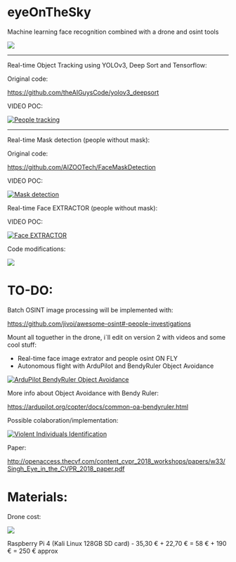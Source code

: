 # eyeOnTheSky
Machine learning face recognition combined with a drone and osint tools


![](https://github.com/pollonegro/eyeOnTheSky/blob/master/img/eyeMain.png)

--------------------------------------------------------------------------

Real-time Object Tracking using YOLOv3, Deep Sort and Tensorflow:

Original code:

https://github.com/theAIGuysCode/yolov3_deepsort

VIDEO POC:

[![People tracking](https://github.com/pollonegro/eyeOnTheSky/blob/master/img/peopleTrackingCam.png)](https://youtu.be/rCGjMSHFTc8)

--------------------------------------------------------------------------

Real-time Mask detection (people without mask):

Original code:

https://github.com/AIZOOTech/FaceMaskDetection

VIDEO POC:

[![Mask detection](https://github.com/pollonegro/eyeOnTheSky/blob/master/img/maskDetection.png)](https://youtu.be/66Fv1ektkdU)


Real-time Face EXTRACTOR (people without mask):

VIDEO POC:

[![Face EXTRACTOR](https://github.com/pollonegro/eyeOnTheSky/blob/master/img/faceExtractor.png)](https://youtu.be/x_xdU8HvUVg)

Code modifications:

![](https://github.com/pollonegro/eyeOnTheSky/blob/master/img/face%20extractor%20modifications.png)


# TO-DO:

Batch OSINT image processing will be implemented with:

https://github.com/jivoi/awesome-osint#-people-investigations

Mount all toguether in the drone, i´ll edit on version 2 with videos and some cool stuff:

- Real-time face image extrator and people osint ON FLY
- Autonomous flight with ArduPilot and BendyRuler Object Avoidance

[![ArduPilot BendyRuler Object Avoidance](https://github.com/pollonegro/eyeOnTheSky/blob/master/img/arduPilotObjectAvoidance.png)](https://www.youtube.com/watch?v=eQQJ8OPJVDk)

More info about Object Avoidance with Bendy Ruler:

https://ardupilot.org/copter/docs/common-oa-bendyruler.html

Possible colaboration/implementation:

[![Violent Individuals Identification](https://github.com/pollonegro/eyeOnTheSky/blob/master/img/violentIdentification.png)](https://www.youtube.com/watch?v=zYypJPJipYc)

Paper:

http://openaccess.thecvf.com/content_cvpr_2018_workshops/papers/w33/Singh_Eye_in_the_CVPR_2018_paper.pdf

# Materials:

Drone cost:

![](https://github.com/pollonegro/eyeOnTheSky/blob/master/img/tyroCost.png)

Raspberry Pi 4 (Kali Linux 128GB SD card) - 35,30 € + 22,70 € = 58 € + 190 € = 250 € approx
